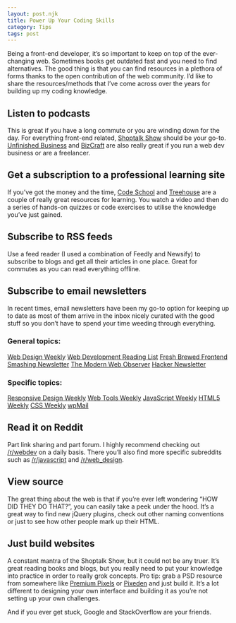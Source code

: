 ```yaml
---
layout: post.njk
title: Power Up Your Coding Skills
category: Tips
tags: post
---
```


Being a front-end developer, it’s so important to keep on top of the ever-changing web. Sometimes books get outdated fast and you need to find alternatives. The good thing is that you can find resources in a plethora of forms thanks to the open contribution of the web community. I’d like to share the resources/methods that I’ve come across over the years for building up my coding knowledge.

## Listen to podcasts

This is great if you have a long commute or you are winding down for the day. For everything front-end related, [Shoptalk Show](http://shoptalkshow.com/) should be your go-to. [Unfinished Business](http://unfinished.bz/) and [BizCraft](http://unmatchedstyle.com/bizcraft) are also really great if you run a web dev business or are a freelancer.

## Get a subscription to a professional learning site

If you’ve got the money and the time, [Code School](http://codeschool.com/) and [Treehouse](http://treehouse.com/) are a couple of really great resources for learning. You watch a video and then do a series of hands-on quizzes or code exercises to utilise the knowledge you’ve just gained.

## Subscribe to RSS feeds

Use a feed reader (I used a combination of Feedly and Newsify) to subscribe to blogs and get all their articles in one place. Great for commutes as you can read everything offline.

## Subscribe to email newsletters

In recent times, email newsletters have been my go-to option for keeping up to date as most of them arrive in the inbox nicely curated with the good stuff so you don’t have to spend your time weeding through everything.

### General topics:

[Web Design Weekly](http://web-design-weekly.com/)
[Web Development Reading List](http://wdrl.info/)
[Fresh Brewed Frontend](http://freshbrewed.co/)
[Smashing Newsletter](http://www.smashingmagazine.com/)
[The Modern Web Observer](http://appendto.com/modern-web-observer/)
[Hacker Newsletter](http://hackernewsletter.com/)

### Specific topics:

[Responsive Design Weekly](http://responsivedesignweekly.com/)
[Web Tools Weekly](http://webtoolsweekly.com/)
[JavaScript Weekly](http://javascriptweekly.com/)
[HTML5 Weekly](http://html5weekly.com/)
[CSS Weekly](http://css-weekly.com/)
[wpMail](http://wpmail.me/)

## Read it on Reddit

Part link sharing and part forum. I highly recommend checking out [/r/webdev](http://reddit.com/r/webdev) on a daily basis. There you’ll also find more specific subreddits such as [/r/javascript](http://reddit.com/r/javascript) and [/r/web_design](http://reddit.com/r/web_design).

## View source

The great thing about the web is that if you’re ever left wondering “HOW DID THEY DO THAT?”, you can easily take a peek under the hood. It’s a great way to find new jQuery plugins, check out other naming conventions or just to see how other people mark up their HTML.

## Just build websites

A constant mantra of the Shoptalk Show, but it could not be any truer. It’s great reading books and blogs, but you really need to put your knowledge into practice in order to really grok concepts. Pro tip: grab a PSD resource from somewhere like [Premium Pixels](http://premiumpixels.com/) or [Pixeden](http://pixeden.com/) and just build it. It’s a lot different to designing your own interface and building it as you’re not setting up your own challenges.

And if you ever get stuck, Google and StackOverflow are your friends.